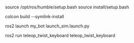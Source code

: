 source /opt/ros/humble/setup.bash
source install/setup.bash

colcon build --symlink-install

ros2 launch my_bot launch_sim.launch.py

ros2 run teleop_twist_keyboard teleop_twist_keyboard